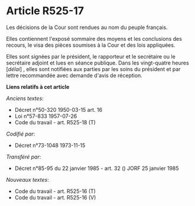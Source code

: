 # Article R525-17

Les décisions de la Cour sont rendues au nom du peuple français.

Elles contiennent l'exposé sommaire des moyens et les conclusions des recours, le visa des pièces soumises à la Cour et des
lois appliquées.

Elles sont signées par le président, le rapporteur et le secrétaire ou le secrétaire adjoint et lues en séance publique. Dans
les vingt-quatre heures [*délai*] , elles sont notifiées aux parties par les soins du président et par lettre recommandée
avec demande d'avis de réception.

**Liens relatifs à cet article**

_Anciens textes_:

  - Décret n°50-320 1950-03-15 art. 16
  - Loi n°57-833 1957-07-26
  - Code du travail - art. R525-18 (T)

_Codifié par_:

  - Décret n°73-1048 1973-11-15

_Transféré par_:

  - Décret n°85-95 du 22 janvier 1985 - art. 32 () JORF 25 janvier 1985

_Nouveaux textes_:

  - Code du travail - art. R525-16 (T)
  - Code du travail - art. R525-16 (V)
